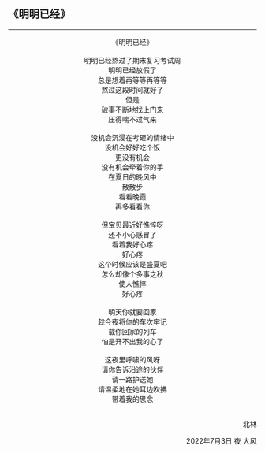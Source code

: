 ## 《明明已经》
***
<center>
《明明已经》<br>
<br>
明明已经熬过了期末复习考试周<br>
明明已经放假了<br>
总是想着再等等再等等<br>
熬过这段时间就好了<br>
但是<br>
破事不断地找上门来<br>
压得喘不过气来<br>
<br>
没机会沉浸在考砸的情绪中<br>
没机会好好吃个饭<br>
更没有机会<br>
没有机会牵着你的手<br>
在夏日的晚风中<br>
散散步<br>
看看晚霞<br>
再多看看你<br>
<br>
但宝贝最近好憔悴呀<br>
还不小心感冒了<br>
看着我好心疼<br>
好心疼<br>
这个时候应该是盛夏吧<br>
怎么却像个多事之秋<br>
使人憔悴<br>
好心疼<br>
<br>
明天你就要回家<br>
趁今夜将你的车次牢记<br>
载你回家的列车<br>
怕是开不出我的心了<br>
<br>
这夜里呼啸的风呀<br>
请你告诉沿途的伙伴<br>
请一路护送她<br>
请温柔地在她耳边吹拂<br>
带着我的思念<br>
</center>
<br>
<p align="right">北林</p>
<p align="right">2022年7月3日 夜 大风</p>